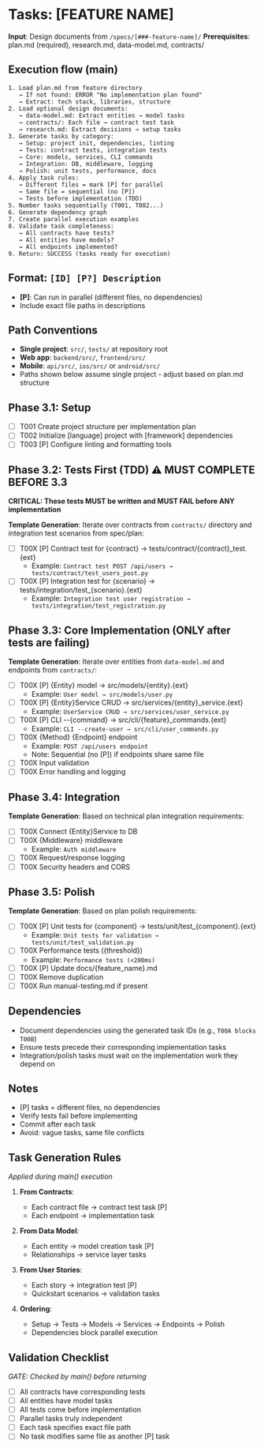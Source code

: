 # Tasks: [FEATURE NAME]

**Input**: Design documents from `/specs/[###-feature-name]/`
**Prerequisites**: plan.md (required), research.md, data-model.md, contracts/

## Execution flow (main)

```text
1. Load plan.md from feature directory
   → If not found: ERROR "No implementation plan found"
   → Extract: tech stack, libraries, structure
2. Load optional design documents:
   → data-model.md: Extract entities → model tasks
   → contracts/: Each file → contract test task
   → research.md: Extract decisions → setup tasks
3. Generate tasks by category:
   → Setup: project init, dependencies, linting
   → Tests: contract tests, integration tests
   → Core: models, services, CLI commands
   → Integration: DB, middleware, logging
   → Polish: unit tests, performance, docs
4. Apply task rules:
   → Different files = mark [P] for parallel
   → Same file = sequential (no [P])
   → Tests before implementation (TDD)
5. Number tasks sequentially (T001, T002...)
6. Generate dependency graph
7. Create parallel execution examples
8. Validate task completeness:
   → All contracts have tests?
   → All entities have models?
   → All endpoints implemented?
9. Return: SUCCESS (tasks ready for execution)
```

## Format: `[ID] [P?] Description`

- **[P]**: Can run in parallel (different files, no dependencies)
- Include exact file paths in descriptions

## Path Conventions

- **Single project**: `src/`, `tests/` at repository root
- **Web app**: `backend/src/`, `frontend/src/`
- **Mobile**: `api/src/`, `ios/src/` or `android/src/`
- Paths shown below assume single project - adjust based on plan.md structure

## Phase 3.1: Setup

- [ ] T001 Create project structure per implementation plan
- [ ] T002 Initialize [language] project with [framework] dependencies
- [ ] T003 [P] Configure linting and formatting tools

## Phase 3.2: Tests First (TDD) ⚠️ MUST COMPLETE BEFORE 3.3

**CRITICAL: These tests MUST be written and MUST FAIL before ANY implementation**

**Template Generation**: Iterate over contracts from `contracts/` directory and integration test scenarios from spec/plan:

- [ ] T00X [P] Contract test for {contract} → tests/contract/{contract}_test.{ext}
  - Example: `Contract test POST /api/users → tests/contract/test_users_post.py`
- [ ] T00X [P] Integration test for {scenario} → tests/integration/test_{scenario}.{ext}
  - Example: `Integration test user registration → tests/integration/test_registration.py`

## Phase 3.3: Core Implementation (ONLY after tests are failing)

**Template Generation**: Iterate over entities from `data-model.md` and endpoints from `contracts/`:

- [ ] T00X [P] {Entity} model → src/models/{entity}.{ext}
  - Example: `User model → src/models/user.py`
- [ ] T00X [P] {Entity}Service CRUD → src/services/{entity}_service.{ext}
  - Example: `UserService CRUD → src/services/user_service.py`
- [ ] T00X [P] CLI --{command} → src/cli/{feature}_commands.{ext}
  - Example: `CLI --create-user → src/cli/user_commands.py`
- [ ] T00X {Method} {Endpoint} endpoint
  - Example: `POST /api/users endpoint`
  - Note: Sequential (no [P]) if endpoints share same file
- [ ] T00X Input validation
- [ ] T00X Error handling and logging

## Phase 3.4: Integration

**Template Generation**: Based on technical plan integration requirements:

- [ ] T00X Connect {Entity}Service to DB
- [ ] T00X {Middleware} middleware
  - Example: `Auth middleware`
- [ ] T00X Request/response logging
- [ ] T00X Security headers and CORS

## Phase 3.5: Polish

**Template Generation**: Based on plan polish requirements:

- [ ] T00X [P] Unit tests for {component} → tests/unit/test_{component}.{ext}
  - Example: `Unit tests for validation → tests/unit/test_validation.py`
- [ ] T00X Performance tests ({threshold})
  - Example: `Performance tests (<200ms)`
- [ ] T00X [P] Update docs/{feature_name}.md
- [ ] T00X Remove duplication
- [ ] T00X Run manual-testing.md if present

## Dependencies

- Document dependencies using the generated task IDs (e.g., `T00A blocks T00B`)
- Ensure tests precede their corresponding implementation tasks
- Integration/polish tasks must wait on the implementation work they depend on

## Notes

- [P] tasks = different files, no dependencies
- Verify tests fail before implementing
- Commit after each task
- Avoid: vague tasks, same file conflicts

## Task Generation Rules

*Applied during main() execution*

1. **From Contracts**:
   - Each contract file → contract test task [P]
   - Each endpoint → implementation task

2. **From Data Model**:
   - Each entity → model creation task [P]
   - Relationships → service layer tasks

3. **From User Stories**:
   - Each story → integration test [P]
   - Quickstart scenarios → validation tasks

4. **Ordering**:
   - Setup → Tests → Models → Services → Endpoints → Polish
   - Dependencies block parallel execution

## Validation Checklist

*GATE: Checked by main() before returning*

- [ ] All contracts have corresponding tests
- [ ] All entities have model tasks
- [ ] All tests come before implementation
- [ ] Parallel tasks truly independent
- [ ] Each task specifies exact file path
- [ ] No task modifies same file as another [P] task
